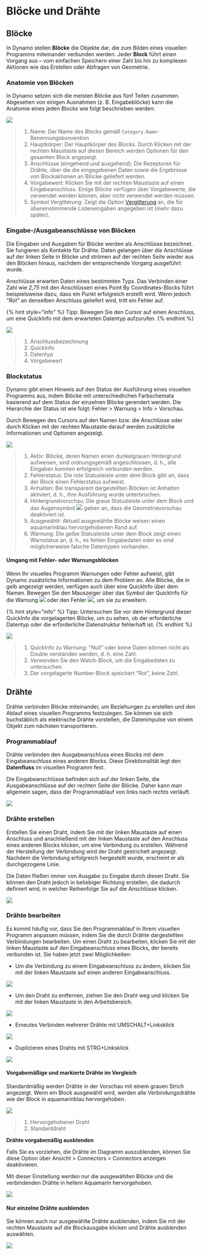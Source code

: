 # Blöcke und Drähte

## Blöcke

In Dynamo stellen **Blöcke** die Objekte dar, die zum Bilden eines visuellen Programms miteinander verbunden werden. Jeder **Block** führt einen Vorgang aus –  vom einfachen Speichern einer Zahl bis hin zu komplexen Aktionen wie das Erstellen oder Abfragen von Geometrie.

### Anatomie von Blöcken

In Dynamo setzen sich die meisten Blöcke aus fünf Teilen zusammen. Abgesehen von einigen Ausnahmen (z. B. Eingabeblöcke) kann die Anatomie eines jeden Blocks wie folgt beschrieben werden:

![](<images/nodes and wires - nodes anatomy.jpg>)

> 1. Name: Der Name des Blocks gemäß `Category.Name`-Benennungskonvention
> 2. Hauptkörper: Der Hauptkörper des Blocks. Durch Klicken mit der rechten Maustaste auf diesen Bereich werden Optionen für den gesamten Block angezeigt.
> 3. Anschlüsse (eingehend und ausgehend): Die Rezeptoren für Drähte, über die die eingegebenen Daten sowie die Ergebnisse von Blockaktionen an Blöcke geliefert werden.
> 4. Vorgabewert: Klicken Sie mit der rechten Maustaste auf einen Eingabeanschluss. Einige Blöcke verfügen über Vorgabewerte, die verwendet werden können, aber nicht verwendet werden müssen.
> 5. Symbol Vergitterung: Zeigt die Option [Vergitterung](../5\_essential\_nodes\_and\_concepts/5-4\_designing-with-lists/1-whats-a-list.md#lacing) an, die für übereinstimmende Listeneingaben angegeben ist (mehr dazu später).

### Eingabe-/Ausgabeanschlüsse von Blöcken

Die Eingaben und Ausgaben für Blöcke werden als Anschlüsse bezeichnet. Sie fungieren als Kontakte für Drähte. Daten gelangen über die Anschlüsse auf der linken Seite in Blöcke und strömen auf der rechten Seite wieder aus den Blöcken hinaus, nachdem der entsprechende Vorgang ausgeführt wurde.

Anschlüsse erwarten Daten eines bestimmten Typs. Das Verbinden einer Zahl wie _2,75_ mit den Anschlüssen eines Point By Coordinates-Blocks führt beispielsweise dazu, dass ein Punkt erfolgreich erstellt wird. Wenn jedoch _"Rot"_ an denselben Anschluss geliefert wird, tritt ein Fehler auf.

{% hint style="info" %}
Tipp: Bewegen Sie den Cursor auf einen Anschluss, um eine QuickInfo mit dem erwarteten Datentyp aufzurufen.
{% endhint %}

![](<images/nodes and wires - nodes input and tooltip.jpg>)

> 1. Anschlussbezeichnung
> 2. QuickInfo
> 3. Datentyp
> 4. Vorgabewert

### Blockstatus

Dynamo gibt einen Hinweis auf den Status der Ausführung eines visuellen Programms aus, indem Blöcke mit unterschiedlichen Farbschemata basierend auf dem Status der einzelnen Blöcke gerendert werden. Die Hierarchie der Status ist wie folgt: Fehler > Warnung > Info > Vorschau.

Durch Bewegen des Cursors auf den Namen bzw. die Anschlüsse oder durch Klicken mit der rechten Maustaste darauf werden zusätzliche Informationen und Optionen angezeigt.

![](<images/nodes and wires - node states.jpg>)

> 1. Aktiv: Blöcke, deren Namen einen dunkelgrauen Hintergrund aufweisen, sind ordnungsgemäß angeschlossen, d. h., alle Eingaben konnten erfolgreich verbunden werden.
> 2. Fehlerstatus: Die rote Statusleiste unter dem Block gibt an, dass der Block einen Fehlerstatus aufweist.
> 3. Anhalten: Bei transparent dargestellten Blöcken ist Anhalten aktiviert, d. h., ihre Ausführung wurde unterbrochen.
> 4. Hintergrundvorschau: Die graue Statusleiste unter dem Block und das Augensymbol ![](<images/nodes and wires - preview off.jpg>) geben an, dass die Geometrievorschau deaktiviert ist.
> 5. Ausgewählt: Aktuell ausgewählte Blöcke weisen einen aquamarinblau hervorgehobenen Rand auf.
> 6. Warnung: Die gelbe Statusleiste unter dem Block zeigt einen Warnstatus an, d. h., es fehlen Eingabedaten oder es sind möglicherweise falsche Datentypen vorhanden.

#### Umgang mit Fehler- oder Warnungsblöcken

Wenn Ihr visuelles Programm Warnungen oder Fehler aufweist, gibt Dynamo zusätzliche Informationen zu dem Problem an. Alle Blöcke, die in gelb angezeigt werden, verfügen auch über eine QuickInfo über dem Namen. Bewegen Sie den Mauszeiger über das Symbol der QuickInfo für die Warnung ![](<images/nodes and wires - node warning icon.png>) oder den Fehler ![](<images/nodes and wires - node error icon.png>), um sie zu erweitern.

{% hint style="info" %}
Tipp: Untersuchen Sie vor dem Hintergrund dieser QuickInfo die vorgelagerten Blöcke, um zu sehen, ob der erforderliche Datentyp oder die erforderliche Datenstruktur fehlerhaft ist.
{% endhint %}

![](<images/nodes and wires - nodes with warning tooltip.jpg>)

> 1. QuickInfo zu Warnung: "Null" oder keine Daten können nicht als Double verstanden werden, d. h. eine Zahl.
> 2. Verwenden Sie den Watch-Block, um die Eingabedaten zu untersuchen.
> 3. Der vorgelagerte Number-Block speichert "Rot", keine Zahl.

## Drähte

Drähte verbinden Blöcke miteinander, um Beziehungen zu erstellen und den Ablauf eines visuellen Programms festzulegen. Sie können sie sich buchstäblich als elektrische Drähte vorstellen, die Datenimpulse von einem Objekt zum nächsten transportieren.

### Programmablauf <a href="#program-flow" id="program-flow"></a>

Drähte verbinden den Ausgabeanschluss eines Blocks mit dem Eingabeanschluss eines anderen Blocks. Diese Direktionalität legt den **Datenfluss** im visuellen Programm fest.

Die Eingabeanschlüsse befinden sich auf der linken Seite, die Ausgabeanschlüsse auf der rechten Seite der Blöcke. Daher kann man allgemein sagen, dass der Programmablauf von links nach rechts verläuft.

![](<images/nodes and wires - flow of data.jpg>)

### Drähte erstellen <a href="#creating-wires" id="creating-wires"></a>

Erstellen Sie einen Draht, indem Sie mit der linken Maustaste auf einen Anschluss und anschließend mit der linken Maustaste auf den Anschluss eines anderen Blocks klicken, um eine Verbindung zu erstellen. Während der Herstellung der Verbindung wird der Draht gestrichelt angezeigt. Nachdem die Verbindung erfolgreich hergestellt wurde, erscheint er als durchgezogene Linie.

Die Daten fließen immer von Ausgabe zu Eingabe durch diesen Draht. Sie können den Draht jedoch in beliebiger Richtung erstellen, die dadurch definiert wird, in welcher Reihenfolge Sie auf die Anschlüsse klicken.

![](<images/nodes and wires - creating a wire.gif>)

### Drähte bearbeiten <a href="#editing-wires" id="editing-wires"></a>

Es kommt häufig vor, dass Sie den Programmablauf in Ihrem visuellen Programm anpassen müssen, indem Sie die durch Drähte dargestellten Verbindungen bearbeiten. Um einen Draht zu bearbeiten, klicken Sie mit der linken Maustaste auf den Eingabeanschluss eines Blocks, der bereits verbunden ist. Sie haben jetzt zwei Möglichkeiten:

* Um die Verbindung zu einem Eingabeanschluss zu ändern, klicken Sie mit der linken Maustaste auf einen anderen Eingabeanschluss.

![](<images/nodes and wires - edit wire change port (2).gif>)

* Um den Draht zu entfernen, ziehen Sie den Draht weg und klicken Sie mit der linken Maustaste in den Arbeitsbereich.

![](<images/nodes and wires - edit wires remove.gif>)

* Erneutes Verbinden mehrerer Drähte mit UMSCHALT+Linksklick

![](<images/nodes and wires - edit multi ports.gif>)

* Duplizieren eines Drahts mit STRG+Linksklick

![](<images/nodes and wires - duplicate wire.gif>)

#### Vorgabemäßige und markierte Drähte im Vergleich <a href="#wire-previews" id="wire-previews"></a>

Standardmäßig werden Drähte in der Vorschau mit einem grauen Strich angezeigt. Wenn ein Block ausgewählt wird, werden alle Verbindungsdrähte wie der Block in aquamarinblau hervorgehoben.

![](<images/nodes and wires - default vs highlighted wires.jpg>)

> 1. Hervorgehobener Draht
> 2. Standarddraht

**Drähte vorgabemäßig ausblenden**

Falls Sie es vorziehen, die Drähte im Diagramm auszublenden, können Sie diese Option über Ansicht > Connectors > Connectors anzeigen deaktivieren.

Mit dieser Einstellung werden nur die ausgewählten Blöcke und die verbindenden Drähte in hellem Aquamarin hervorgehoben.

![](<images/nodes and wires - hide wires setting (1).gif>)

#### Nur einzelne Drähte ausblenden

Sie können auch nur ausgewählte Drähte ausblenden, indem Sie mit der rechten Maustaste auf die Blockausgabe klicken und Drähte ausblenden auswählen.

![](<images/nodes and wires - hide selected wire.gif>)
